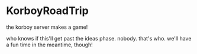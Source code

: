 # KorboyRoadTrip
the korboy server makes a game!

who knows if this'll get past the ideas phase.
nobody.
that's who.
we'll have a fun time in the meantime, though!
